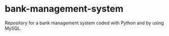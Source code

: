 # bank-management-system
Repository for a bank management system coded with Python and by using MySQL.
